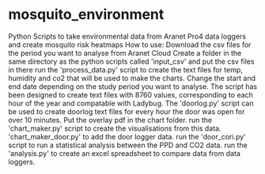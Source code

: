 # mosquito_environment
Python Scripts to take environmental data from Aranet Pro4 data loggers and create mosquito risk heatmaps
How to use:
Download the csv files for the period you want to analyse from Aranet Cloud
Create a folder in the same directory as the python scripts called 'input_csv' and put the csv files in there
run the 'process_data.py' script to create the text files for temp, humidity and co2 that will be used to make the charts. Change the start and end date depending on the study period you want to analyse. The script has been designed to create text files with 8760 values, corresponding to each hour of the year and compatable with Ladybug.
The 'doorlog.py' script can be used to create doorlog text files for every hour the door was open for over 10 minutes. 
Put the overlay pdf in the chart folder. 
run the 'chart_maker.py' script to create the visualisations from this data. 'chart_maker_door.py' to add the door logger data. 
run the 'door_cori.py' script to run a statistical analysis between the PPD and CO2 data. 
run the 'analysis.py' to create an excel spreadsheet to compare data from data loggers. 
